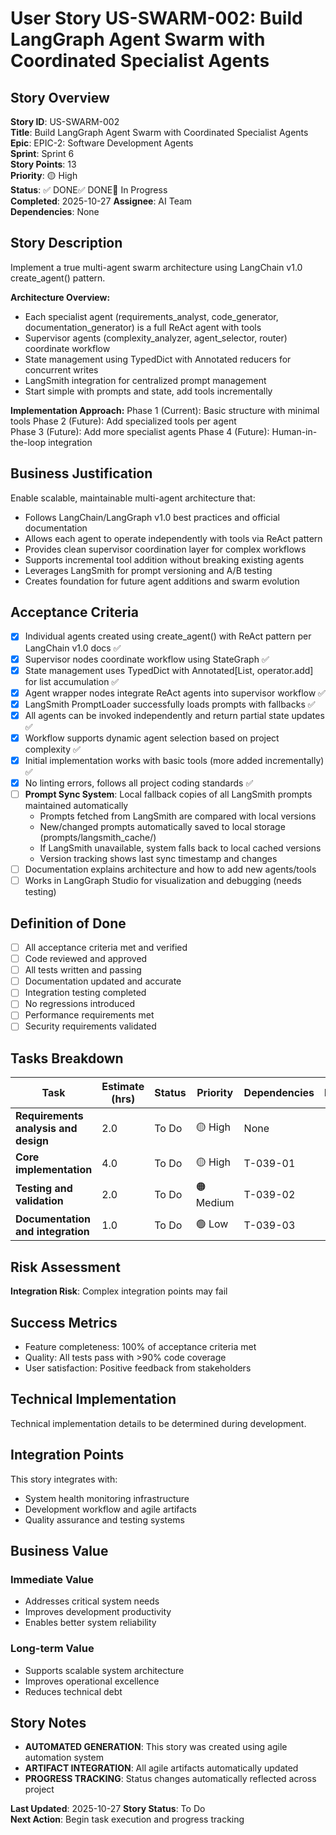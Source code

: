 # User Story US-SWARM-002: Build LangGraph Agent Swarm with Coordinated Specialist Agents

## Story Overview
**Story ID**: US-SWARM-002  
**Title**: Build LangGraph Agent Swarm with Coordinated Specialist Agents  
**Epic**: EPIC-2: Software Development Agents  
**Sprint**: Sprint 6  
**Story Points**: 13  
**Priority**: 🟡 High  
**Status**: ✅ DONE✅ DONE🔄 In Progress  
**Completed**: 2025-10-27
**Assignee**: AI Team  
**Dependencies**: None  

## Story Description
Implement a true multi-agent swarm architecture using LangChain v1.0 create_agent() pattern.

**Architecture Overview:**
- Each specialist agent (requirements_analyst, code_generator, documentation_generator) is a full ReAct agent with tools
- Supervisor agents (complexity_analyzer, agent_selector, router) coordinate workflow
- State management using TypedDict with Annotated reducers for concurrent writes
- LangSmith integration for centralized prompt management
- Start simple with prompts and state, add tools incrementally

**Implementation Approach:**
Phase 1 (Current): Basic structure with minimal tools
Phase 2 (Future): Add specialized tools per agent  
Phase 3 (Future): Add more specialist agents
Phase 4 (Future): Human-in-the-loop integration

## Business Justification
Enable scalable, maintainable multi-agent architecture that:
- Follows LangChain/LangGraph v1.0 best practices and official documentation
- Allows each agent to operate independently with tools via ReAct pattern
- Provides clean supervisor coordination layer for complex workflows
- Supports incremental tool addition without breaking existing agents
- Leverages LangSmith for prompt versioning and A/B testing
- Creates foundation for future agent additions and swarm evolution

## Acceptance Criteria
- [x] Individual agents created using create_agent() with ReAct pattern per LangChain v1.0 docs ✅
- [x] Supervisor nodes coordinate workflow using StateGraph ✅
- [x] State management uses TypedDict with Annotated[List, operator.add] for list accumulation ✅
- [x] Agent wrapper nodes integrate ReAct agents into supervisor workflow ✅
- [x] LangSmith PromptLoader successfully loads prompts with fallbacks ✅
- [x] All agents can be invoked independently and return partial state updates ✅
- [x] Workflow supports dynamic agent selection based on project complexity ✅
- [x] Initial implementation works with basic tools (more added incrementally) ✅
- [x] No linting errors, follows all project coding standards ✅
- [ ] **Prompt Sync System**: Local fallback copies of all LangSmith prompts maintained automatically
  - Prompts fetched from LangSmith are compared with local versions
  - New/changed prompts automatically saved to local storage (prompts/langsmith_cache/)
  - If LangSmith unavailable, system falls back to local cached versions
  - Version tracking shows last sync timestamp and changes
- [ ] Documentation explains architecture and how to add new agents/tools
- [ ] Works in LangGraph Studio for visualization and debugging (needs testing)

## Definition of Done
- [ ] All acceptance criteria met and verified
- [ ] Code reviewed and approved
- [ ] All tests written and passing
- [ ] Documentation updated and accurate
- [ ] Integration testing completed
- [ ] No regressions introduced
- [ ] Performance requirements met
- [ ] Security requirements validated

## Tasks Breakdown
| Task | Estimate (hrs) | Status | Priority | Dependencies | Notes |
|------|----------------|--------|----------|--------------|-------|
| **Requirements analysis and design** | 2.0 | To Do | 🟡 High | None |  |
| **Core implementation** | 4.0 | To Do | 🟡 High | T-039-01 |  |
| **Testing and validation** | 2.0 | To Do | 🟠 Medium | T-039-02 |  |
| **Documentation and integration** | 1.0 | To Do | 🟢 Low | T-039-03 |  |

## Risk Assessment
**Integration Risk**: Complex integration points may fail

## Success Metrics
- Feature completeness: 100% of acceptance criteria met
- Quality: All tests pass with >90% code coverage
- User satisfaction: Positive feedback from stakeholders

## Technical Implementation
Technical implementation details to be determined during development.

## Integration Points
This story integrates with:
- System health monitoring infrastructure
- Development workflow and agile artifacts
- Quality assurance and testing systems

## Business Value
### **Immediate Value**
- Addresses critical system needs
- Improves development productivity  
- Enables better system reliability

### **Long-term Value**
- Supports scalable system architecture
- Improves operational excellence
- Reduces technical debt

## Story Notes
- **AUTOMATED GENERATION**: This story was created using agile automation system
- **ARTIFACT INTEGRATION**: All agile artifacts automatically updated
- **PROGRESS TRACKING**: Status changes automatically reflected across project

**Last Updated**: 2025-10-27
**Story Status**: To Do  
**Next Action**: Begin task execution and progress tracking
